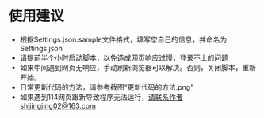 # 使用建议

- 根据Settings.json.sample文件格式，填写您自己的信息，并命名为Settings.json
- 请提前半个小时启动脚本，以免造成网页响应过慢，登录不上的问题
- 如果中间遇到网页无响应，手动刷新浏览器可以解决。否则，关闭脚本，重新开始。
- 日常更新代码的方法，请参考截图“更新代码的方法.png”
- 如果遇到114网页跟新导致程序无法运行，请联系作者shijingjing02@163.com